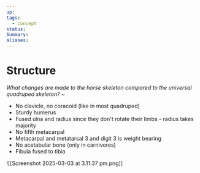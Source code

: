 ```yaml
---
up: 
tags:
  - concept
status: 
Summary:
aliases:
---
```

# Structure
*What changes are made to the horse skeleton compared to the universal quadruped skeleton?*
~
- No clavicle, no coracoid (like in most quadruped)
- Sturdy humerus
- Fused ulna and radius since they don't rotate their limbs - radius takes majority
- No fifth metacarpal
- Metacarpal and metatarsal 3 and digit 3 is weight bearing
- No acetabular bone (only in carnivores)
- Fibula fused to tibia

![[Screenshot 2025-03-03 at 3.11.37 pm.png]]
